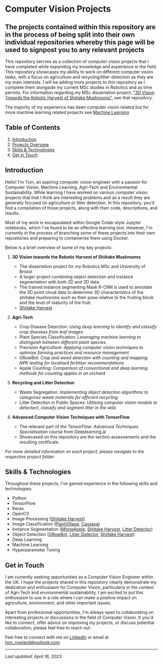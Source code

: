 # Computer Vision Projects
## The projects contained within this repository are in the process of being split into their own individual repositories whereby this page will be used to signpost you to any relevant projects 

This repository serrves as a collection of computer vision projects that I have completed while expanding my knowledge and experience in the field. This repository showcases my ability to work on different computer vision tasks, with a focus on agriculture and recycling/litter detection as they are my main interests. I will be adding more projects to this repository as I complete them alongside my current MSc studies in Robotics and as time permits. For information regarding my MSc dissertation project, ["3D Vision Towards the Robotic Harvest of Shiitake Mushrooms"](https://github.com/trow-land/MSc-Dissertation-Shiitake-Harvest), see that repository.

The majority of my experience has been computer vision related but for more machine learning related projects see [Machine Learning](https://github.com/trow-land/Machine-Learning/tree/main)


## Table of Contents

1. [Introduction](#introduction)
2. [Projects Overview](#projects-overview)
3. [Skills & Technologies](#skills--technologies)
4. [Get in Touch](#get-in-touch)

## Introduction

Hello! I'm Tom, an aspiring computer vision engineer with a passion for Computer Vision, Machine Learning, Agri-Tech and Environmental Sustainability. While learning I have worked on various computer vision projects that that I think are interesting problems and as a result they are generally focused on agriculture or litter detection. In this repository, you'll find a compilation of those projects, along with their code, descriptions, and results. 

Most of my work is encapsulated within Google Colab-style Jupyter notebooks, which I've found to be an effective learning tool. However, I'm currently in the process of branching some of these projects into their own repositories and preparing to containerise them using Docker.

Below is a brief overview of some of my key projects:

1. **3D Vision towards the Robotic Harvest of Shiitake Mushrooms**
   - The dissertation project for my Robotics MSc and University of Bristol
   - A larger project combining object detection and instance segmentation with both 2D and 3D data
   - The trained instance segmenting Mask R-CNN is used to annotate the 3D point cloud data to determine 3D characteristics of the shiitake mushrooms such as their pose relative to the fruiting block and the level of maturity of the fruit.
   - [Shiitake Harvest](https://github.com/trow-land/MSc-Dissertation-Shiitake-Harvest)

2. **Agri-Tech**
   - Crop Disease Detection: _Using deep learning to identify and classify crop diseases from leaf images._
   - Plant Species Classification: _Leveraging machine learning to distinguish between different plant species._
   - Precision Agriculture: _Applying computer vision techniques to optimise farming practices and resource management._
   - GRowBot: _Crop and weed detection with counting and mapping. NPK testing for localised fertiliser recommendations_
   - Apple Counting: _Comparison of conventional and deep learning methods for counting apples in an orchard_

3. **Recycling and Litter Detection**
   - Waste Segregation: _Implementing object detection algorithms to categorise waste materials for efficient recycling._
   - Litter Detection in Public Spaces: _Utilising computer vision models to detectect, classify and segment litter in the wild._
   
4. **Advanced Computer Vision Techniques with TensorFlow**
   - The relevant part of the _TensorFlow: Advanced Techniques Specialisation_ course from Deeplearning.ai
   - Showcased on this repository are the section assessements and the resulting certificate.
    
_For more detailed information on each project, please navigate to the respective project folder._

## Skills & Technologies

Throughout these projects, I've gained experience in the following skills and technologies:

- Python
- TensorFlow
- Keras
- OpenCV
- Image Processing ([Shiitake Harvest](https://github.com/trow-land/MSc-Dissertation-Shiitake-Harvest))
- Image Classification ([PlantVillage](https://github.com/trow-land/Computer-Vision-Projects/blob/main/Plant_Diseases_KerasTuner_InceptionV3.ipynb), [Cassava](https://github.com/trow-land/Computer-Vision-Projects/blob/main/CassavaDisease_EfficientNetv2_KerasTuner.ipynb))
- Instance Segmentation ([MinneApple](https://github.com/trow-land/Computer-Vision-Projects/blob/main/AppleSegmentation_UNet_MinneApple.ipynb), [Shiitake Harvest](https://github.com/trow-land/MSc-Dissertation-Shiitake-Harvest), [Litter Detector](https://github.com/trow-land/LitterDetector))
- Object Detection ([GRowBot](https://github.com/trow-land/GRowBot), [Litter Detector](https://github.com/trow-land/LitterDetector), [Shiitake Harvest](https://github.com/trow-land/MSc-Dissertation-Shiitake-Harvest))
- Deep Learning
- Machine Learning
- Hyperparameter Tuning

## Get in Touch

I am currently seeking opportunities as a Computer Vision Engineer within the UK. I hope the projects shared in this repository clearly demonstrate my dedication and enthusiasm for Computer Vision, particularly in the context of Agri-Tech and environmental sustainability. I am excited to put this enthusiasm to use in a role where I can make a positive impact on agriculture, environment, and other important issues.

Apart from professional opportunities, I'm always open to collaborating on interesting projects or discussions in the field of Computer Vision. If you'd like to connect, offer advice on improving my projects, or discuss potential collaboration, please feel free to reach out.

Feel free to connect with me on [LinkedIn](https://www.linkedin.com/in/thomas-rowland-07a785155/) or email at [tom_rowland@outlook.com](mailto:tom_rowland@outlook.com). 

---

_Last updated: April 16, 2023_
